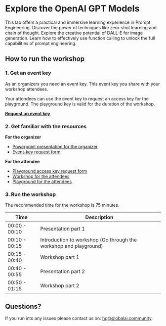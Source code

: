 # Explore the OpenAI GPT Models

This lab offers a practical and immersive learning experience in Prompt Engineering. Discover the power of techniques like zero-shot learning and chain of thought. 
Explore the creative potential of DALL-E for image generation. Learn how to effectively use function calling to unlock the full capabilities of prompt engineering.   


## How to run the workshop


### 1. Get an event key
As an organizers you need an event key. This event key you share with your workshop attendees.   

Your attendees can use the event key to request an access key for the playground. The playground key is valid for the duration of the workshop. 

**[Request an event key](https://global-ai-communiy.zapier.app/workshop-event-key-request)**


### 2. Get familiar with the resources

**For the organizer**
- [Powerpoint presentation for the organizer](https://github.com/GlobalAICommunity/AzureOpenAIService-Workshop/raw/main/presentation/global-ai-workshop.pptx)
- [Event-key request form](https://global-ai-communiy.zapier.app/workshop-event-key-request)

**For the attendee**
- [Playground access key request form](https://workshop-key.globalai.community/)
- [Workshop for the attendees](https://workshop.globalai.community/)
- [Playground for the attendees](https://playground.globalai.community/)


### 3. Run the workshop

The recommended time for the workshop is 75 minutes.


| Time | Description |
| --- | --- |
00:00 - 00:10| Presentation part 1
00:10 - 00:15 |	Introduction to workshop (Go through the workshop and playground)
00:15 - 00:40 |	Workshop part 1 
00:40 - 00:55 | Presentation part 2
00:50 - 01:15 |	Workshop part 2


## Questions?
If you run into any issues please contact us on: hq@globalai.community.